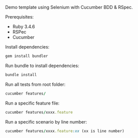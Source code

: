 Demo template using Selenium with Cucumber BDD & RSpec.

Prerequisites:
- Ruby 3.4.6
- RSPec
- Cucumber

Install dependencies:
``` Ruby
gem install bundler
```

Run bundle to install dependencies:
``` Ruby
bundle install
```

Run all tests from root folder:
``` Ruby
cucumber features/
```

Run a specific feature file:
``` Ruby
cucumber features/xxxx.feature
```

Run a specific scenario by line number:
``` Ruby
cucumber features/xxxx.feature:xx (xx is line number)
```